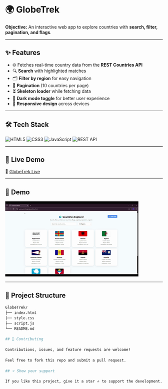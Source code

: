 # 🌍 GlobeTrek  

**Objective:** An interactive web app to explore countries with **search, filter, pagination, and flags**.  

---

## ✨ Features  
- 🌐 Fetches real-time country data from the **REST Countries API**  
- 🔍 **Search** with highlighted matches  
- 🗂️ **Filter by region** for easy navigation  
- 📄 **Pagination** (10 countries per page)  
- ⏳ **Skeleton loader** while fetching data  
- 🌙 **Dark mode toggle** for better user experience  
- 📱 **Responsive design** across devices  

---

## 🛠 Tech Stack  

![HTML5](https://img.shields.io/badge/HTML5-E34F26?style=for-the-badge&logo=html5&logoColor=white)
![CSS3](https://img.shields.io/badge/CSS3-1572B6?style=for-the-badge&logo=css3&logoColor=white)
![JavaScript](https://img.shields.io/badge/JavaScript-F7DF1E?style=for-the-badge&logo=javascript&logoColor=black)
![REST API](https://img.shields.io/badge/REST%20Countries%20API-25D366?style=for-the-badge&logo=world&logoColor=white)

---

## 🚀 Live Demo  
🔗 [GlobeTrek Live](https://vaishnaviiii-23.github.io/GlobeTrek)  

---

## 🎥 Demo  

![GlobeTrek Demo](screenshots/demo.gif)
 

---

## 📂 Project Structure  

```bash
GlobeTrek/
├── index.html
├── style.css
├── script.js
└── README.md

## 🤝 Contributing

Contributions, issues, and feature requests are welcome!

Feel free to fork this repo and submit a pull request.

## ⭐ Show your support

If you like this project, give it a star ⭐ to support the development.
